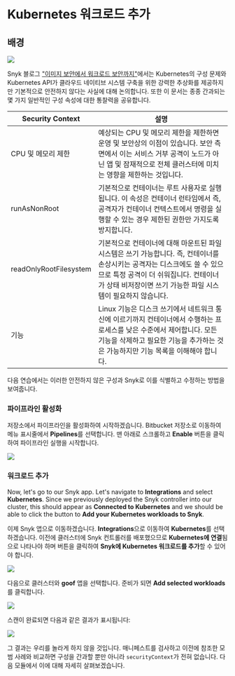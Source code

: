 # Kubernetes 워크로드 추가

## 배경

![](https://partner-workshop-assets.s3.us-east-2.amazonaws.com/kubernetes-01.png)

Snyk 블로그 ["이미지 보안에서 워크로드 보안까지"](https://snyk.io/blog/from-image-security-to-workload-security/)에서는 Kubernetes의 구성 문제와 Kubernetes API가 클라우드 네이티브 시스템 구축을 위한 강력한 추상화를 제공하지만 기본적으로 안전하지 않다는 사실에 대해 논의합니다. 또한 이 문서는 종종 간과되는 몇 가지 일반적인 구성 속성에 대한 통찰력을 공유합니다.

| Security Context       | 설명                                                                                                                                |
| ---------------------- | --------------------------------------------------------------------------------------------------------------------------------- |
| CPU 및 메모리 제한           | 예상되는 CPU 및 메모리 제한을 제한하면 운영 및 보안상의 이점이 있습니다. 보안 측면에서 이는 서비스 거부 공격이 노드가 아닌 앱 및 잠재적으로 전체 클러스터에 미치는 영향을 제한하는 것입니다.                    |
| runAsNonRoot           | 기본적으로 컨테이너는 루트 사용자로 실행됩니다. 이 속성은 컨테이너 런타임에서 즉, 공격자가 컨테이너 컨텍스트에서 명령을 실행할 수 있는 경우 제한된 권한만 가지도록 방지합니다.                               |
| readOnlyRootFilesystem | 기본적으로 컨테이너에 대해 마운트된 파일 시스템은 쓰기 가능합니다. 즉, 컨테이너를 손상시키는 공격자는 디스크에도 쓸 수 있으므로 특정 공격이 더 쉬워집니다. 컨테이너가 상태 비저장이면 쓰기 가능한 파일 시스템이 필요하지 않습니다. |
| 기능                     | Linux 기능은 디스크 쓰기에서 네트워크 통신에 이르기까지 컨테이너에서 수행하는 프로세스를 낮은 수준에서 제어합니다. 모든 기능을 삭제하고 필요한 기능을 추가하는 것은 가능하지만 기능 목록을 이해해야 합니다.             |

다음 연습에서는 이러한 안전하지 않은 구성과 Snyk로 이를 식별하고 수정하는 방법을 보여줍니다.

### 파이프라인 활성화

저장소에서 파이프라인을 활성화하여 시작하겠습니다. Bitbucket 저장소로 이동하여 메뉴 표시줄에서 **Pipelines**를 선택합니다. 맨 아래로 스크롤하고 **Enable** 버튼을 클릭하여 파이프라인 실행을 시작합니다.

![](https://partner-workshop-assets.s3.us-east-2.amazonaws.com/bitbucket-pipelines-enable.png)

### 워크로드 추가

Now, let's go to our Snyk app. Let's navigate to **Integrations** and select **Kubernetes**. Since we previously deployed the Snyk controller into our cluster, this should appear as **Connected to Kubernetes** and we should be able to click the button to **Add your Kubernetes workloads to Snyk**.

이제 Snyk 앱으로 이동하겠습니다. **Integrations**으로 이동하여 **Kubernetes**를 선택하겠습니다. 이전에 클러스터에 Snyk 컨트롤러를 배포했으므로 **Kubernetes에 연결**됨으로 나타나야 하며 버튼을 클릭하여 **Snyk에 Kubernetes 워크로드를 추가**할 수 있어야 합니다.

![](https://partner-workshop-assets.s3.us-east-2.amazonaws.com/snyk-eks-integration-01.png)

다음으로 클러스터와 **goof** 앱을 선택합니다. 준비가 되면 **Add selected workloads**를 클릭합니다.

![](https://partner-workshop-assets.s3.us-east-2.amazonaws.com/snyk-eks-integration-02.png)

스캔이 완료되면 다음과 같은 결과가 표시됩니다:

![](https://partner-workshop-assets.s3.us-east-2.amazonaws.com/snyk-eks-integration-03%20\(1\).png)

그 결과는 우리를 놀라게 하지 않을 것입니다. 매니페스트를 검사하고 이전에 참조한 모범 사례와 비교하면 구성을 간과할 뿐만 아니라 `securityContext`가 전혀 없습니다. 다음 모듈에서 이에 대해 자세히 살펴보겠습니다.
